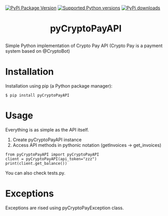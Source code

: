 [![PyPi Package Version](https://img.shields.io/pypi/v/pyCryptoPayAPI.svg)](https://pypi.python.org/pypi/pyCryptoPayAPI)
[![Supported Python versions](https://img.shields.io/pypi/pyversions/pyCryptoPayAPI.svg)](https://pypi.python.org/pypi/pyCryptoPayAPI)
[![PyPi downloads](https://img.shields.io/pypi/dm/pyCryptoPayAPI.svg)](https://pypi.org/project/pyCryptoPayAPI/)

# <p align="center">pyCryptoPayAPI</p>
Simple Python implementation of Crypto Pay API (Crypto Pay is a payment system based on @CryptoBot)

# Installation
Installation using pip (a Python package manager):
```
$ pip install pyCryptoPayAPI
```

# Usage
Everything is as simple as the API itself.
1. Create pyCryptoPayAPI instance
2. Access API methods in pythonic notation (getInvoices -> get_invoices)
```
from pyCryptoPayAPI import pyCryptoPayAPI
client = pyCryptoPayAPI(api_token="zzz")
print(client.get_balance())
```
You can also check tests.py.

# Exceptions
Exceptions are rised using pyCryptoPayException class.
